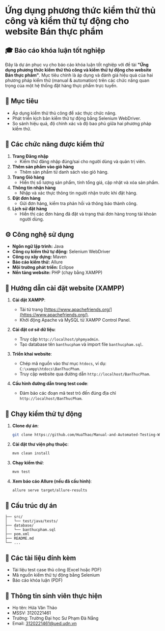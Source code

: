 
# Ứng dụng phương thức kiểm thử thủ công và kiểm thử tự động cho website Bán thực phẩm

## 🎓 Báo cáo khóa luận tốt nghiệp

Đây là dự án phục vụ cho báo cáo khóa luận tốt nghiệp với đề tài **"Ứng dụng phương thức kiểm thử thủ công và kiểm thử tự động cho website Bán thực phẩm"**. Mục tiêu chính là áp dụng và đánh giá hiệu quả của hai phương pháp kiểm thử (manual & automation) trên các chức năng quan trọng của một hệ thống đặt hàng thực phẩm trực tuyến.

## 📌 Mục tiêu

- Áp dụng kiểm thử thủ công để xác thực chức năng.
- Phát triển kịch bản kiểm thử tự động bằng Selenium WebDriver.
- So sánh hiệu quả, độ chính xác và độ bao phủ giữa hai phương pháp kiểm thử.

## 🧪 Các chức năng được kiểm thử

1. **Trang Đăng nhập**
   - Kiểm thử đăng nhập đúng/sai cho người dùng và quản trị viên.
2. **Thêm sản phẩm vào giỏ hàng**
   - Thêm sản phẩm từ danh sách vào giỏ hàng.
3. **Trang Giỏ hàng**
   - Hiển thị số lượng sản phẩm, tính tổng giá, cập nhật và xóa sản phẩm.
4. **Thông tin nhận hàng**
   - Nhập và xác thực thông tin người nhận trước khi đặt hàng.
5. **Đặt đơn hàng**
   - Gửi đơn hàng, kiểm tra phản hồi và thông báo thành công.
6. **Lịch sử đặt hàng**
   - Hiển thị các đơn hàng đã đặt và trạng thái đơn hàng trong tài khoản người dùng.

## ⚙️ Công nghệ sử dụng

- **Ngôn ngữ lập trình:** Java
- **Công cụ kiểm thử tự động:** Selenium WebDriver
- **Công cụ xây dựng:** Maven
- **Báo cáo kiểm thử:** Allure
- **Môi trường phát triển:** Eclipse
- **Nền tảng website:** PHP (chạy bằng XAMPP)

## 🔧 Hướng dẫn cài đặt website (XAMPP)

1. **Cài đặt XAMPP**:
   - Tải từ trang [https://www.apachefriends.org/](https://www.apachefriends.org/).
   - Khởi động Apache và MySQL từ XAMPP Control Panel.

2. **Cài đặt cơ sở dữ liệu**:
   - Truy cập `http://localhost/phpmyadmin`.
   - Tạo database tên `banthucpham` và import file `banthucpham.sql`.

3. **Triển khai website**:
   - Chép mã nguồn vào thư mục `htdocs`, ví dụ: `C:\xampp\htdocs\BanThucPham`.
   - Truy cập website qua đường dẫn `http://localhost/BanThucPham`.

4. **Cấu hình đường dẫn trong test code**:
   - Đảm bảo các đoạn mã test trỏ đến đúng địa chỉ `http://localhost/BanThucPham`.

## 🚀 Chạy kiểm thử tự động

1. **Clone dự án**:
   ```bash
   git clone https://github.com/HuaThao/Manual-and-Automated-Testing-WebSite-BanThucPham.git
   ```

2. **Cài đặt thư viện phụ thuộc**:
   ```bash
   mvn clean install
   ```

3. **Chạy kiểm thử**:
   ```bash
   mvn test
   ```

4. **Xem báo cáo Allure (nếu đã cấu hình)**:
   ```bash
   allure serve target/allure-results
   ```

## 📁 Cấu trúc dự án

```
├── src/
│   └── test/java/tests/
├── database/
│   └── banthucpham.sql
├── pom.xml
├── README.md
└── ...
```

## 📄 Các tài liệu đính kèm

- Tài liệu test case thủ công (Excel hoặc PDF)
- Mã nguồn kiểm thử tự động bằng Selenium
- Báo cáo khóa luận (PDF)

## 👤 Thông tin sinh viên thực hiện

- Họ tên: Hứa Văn Thảo
- MSSV: 3120221461
- Trường: Trường Đại học Sư Phạm Đà Nẵng
- Email: 3120221461@ued.udn.vn
